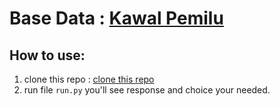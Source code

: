 # Base Data : [Kawal Pemilu](https://kawalpemilu.org/)

## How to use:

1. clone this repo : [clone this repo](https://github.com/ridwaanhall/kawalpemilu.org.git)
2. run file ```run.py``` you'll see response and choice your needed.
